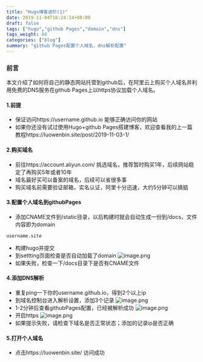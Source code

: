 ```yaml
---
title: "Hugo博客进阶(1)"
date: 2019-11-04T16:24:14+08:00
draft: false
tags: ["hugo","github Pages","domain","dns"]
tags_weight: 66
categories: ["blog"]
summary: "github Pages配置个人域名，dns解析配置"
---
```

### 前言
本文介绍了如何将自己的静态网站托管到github后，在阿里云上购买个人域名并利用免费的DNS服务在github Pages上以https协议加载个人域名。

#### 1.前提
- 保证访问https://username.github.io 能够正确访问你的网站
- 如果你还没有试过使用Hugo+github Pages搭建博客，欢迎查看我的上一篇教程https://luowenbin.site/post/2019-11-03-1/

#### 2.购买域名
- 前往https://account.aliyun.com/ 挑选域名，推荐暂时购买1年，后续网站稳定了再购买5年或者10年
- 域名最好买可以备案的域名，后续可以省很多事
- 购买域名前需要验证邮箱，实名认证，阿里十分迅速，大约5分钟可以搞掂

#### 3.配置个人域名到githubPages
- 添加CNAME文件到/static目录，以后构建时就会自动生成一份到/docs，文件内容即为domain
```
username.site
```
- 构建hugo并提交
- 到settting页面检查是否自动加载了domain
![image.png](https://i.loli.net/2019/11/05/j6bNMmzq5Rsa2LK.png)
- 如果失败，检查一下/docs目录下是否有CNAME文件

#### 4.添加DNS解析
- 重复ping一下你的username.github.io，得到2个以上ip
- 到域名控制台进入解析设置，添加3个记录
![image.png](https://i.loli.net/2019/11/05/luByswWTp1L2afo.png)
- 1-2分钟后查看githubPages配置，已经被解析成功
![image.png](https://i.loli.net/2019/11/05/TGBHhUOplPv7mW6.png)
- 开启https
![image.png](https://i.loli.net/2019/11/05/enWzcgyE9x18aOR.png)
- 如果提示失败，请检查下域名是否正常状态；添加的记录ip是否正确

#### 5.打开个人域名
- 点击https://luowenbin.site/ 访问成功
